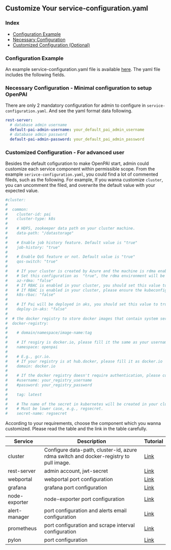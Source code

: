 <!--
  Copyright (c) Microsoft Corporation
  All rights reserved.

  MIT License

  Permission is hereby granted, free of charge, to any person obtaining a copy of this software and associated
  documentation files (the "Software"), to deal in the Software without restriction, including without limitation
  the rights to use, copy, modify, merge, publish, distribute, sublicense, and/or sell copies of the Software, and
  to permit persons to whom the Software is furnished to do so, subject to the following conditions:
  The above copyright notice and this permission notice shall be included in all copies or substantial portions of the Software.

  THE SOFTWARE IS PROVIDED *AS IS*, WITHOUT WARRANTY OF ANY KIND, EXPRESS OR IMPLIED, INCLUDING
  BUT NOT LIMITED TO THE WARRANTIES OF MERCHANTABILITY, FITNESS FOR A PARTICULAR PURPOSE AND
  NONINFRINGEMENT. IN NO EVENT SHALL THE AUTHORS OR COPYRIGHT HOLDERS BE LIABLE FOR ANY CLAIM,
  DAMAGES OR OTHER LIABILITY, WHETHER IN AN ACTION OF CONTRACT, TORT OR OTHERWISE, ARISING FROM,
  OUT OF OR IN CONNECTION WITH THE SOFTWARE OR THE USE OR OTHER DEALINGS IN THE SOFTWARE.
-->


## Customize Your service-configuration.yaml

### Index
- [Configuration Example](#example)
- [Necessary Configuration](#necessary)
- [Customized Configuration (Optional)](#optional)

### Configuration Example <a name="example"></a>
An example service-configuration.yaml file is available [here](../../../examples/cluster-configuration/services-configuration.yaml). The yaml file includes the following fields.

### Necessary Configuration - Minimal configuration to setup OpenPAI <a name="necessary"></a>

There are only 2 mandatory configuration for admin to configure in ```service-configuration.yaml```. And see the yaml format data following.

```YAML
rest-server:
  # database admin username
  default-pai-admin-username: your_default_pai_admin_username
  # database admin password
  default-pai-admin-password: your_default_pai_admin_password
```  

### Customized Configuration - For advanced user <a name="optional"></a>

Besides the default cofiguration to make OpenPAI start, admin could customize each service component within permissible scope. From the example ```serivce-configuration.yaml```, you could find a lot of commented fileds, such as the following. For example, If you wanna customize ```cluster```, you can uncomment the filed, and overwrite the default value with your expected value. 
```YAML
#cluster:
#
#  common:
#    cluster-id: pai
#    cluster-type: k8s
#
#    # HDFS, zookeeper data path on your cluster machine.
#    data-path: "/datastorage"
#
#    # Enable job history feature. Default value is "true"
#    job-history: "true"
#
#    # Enable QoS feature or not. Default value is "true"
#    qos-switch: "true"
#
#    # If your cluster is created by Azure and the machine is rdma enabled.
#    # Set this configuration as  "true", the rdma environment will be set into your container.
#    az-rdma: "false"
#    # If RBAC is enabled in your cluster, you should set this value to true.
#    # If RBAC is enabled in your cluster, please ensure the kubeconfig for paictl has enough permission.
#    k8s-rbac: "false"
#
#    # If Pai will be deployed in aks, you should set this value to true.
#    deploy-in-aks: "false"
#
#  # the docker registry to store docker images that contain system services like frameworklauncher, hadoop, etc.
#  docker-registry:
#
#    # domain/namespace/image-name:tag
#
#    # If resgiry is docker.io, please fill it the same as your username
#    namespace: openpai
#
#    # E.g., gcr.io.
#    # If your registry is at hub.docker, please fill it as docker.io
#    domain: docker.io
#
#    # If the docker registry doesn't require authentication, please comment out username and password
#    #username: your_registry_username
#    #password: your_registry_password
#
#    tag: latest
#
#    # The name of the secret in kubernetes will be created in your cluster
#    # Must be lower case, e.g., regsecret.
#    secret-name: regsecret
```  


According to your requirements, choose the component which you wanna customized. Please read the table and the link in the table carefully. 

| Service | Description | Tutorial |
| --- | --- | --- |
| cluster <a name="ref_cluster_config"></a>| Configure data-path, cluster-id, azure rdma switch and docker-registry to pull image. | [Link](../../../src/cluster/config/cluster.md)|
| rest-server <a name="ref_rest_server"></a>| admin account, jwt-secret | [Link](../../../src/rest-server/config/rest-server.md)|
| webportal | webportal port configuration| [Link](../../../src/webportal/config/webportal.md)|
| grafana | grafana port configuration| [Link](../../../src/grafana/config/grafana.md)|
| node-exporter | node-exporter port configuration| [Link](../../../src/node-exporter/config/node-exporter.md)|
| alert-manager | port configuration and alerts email configuration | [Link](../../../src/alert-manager/config/alert-manager.md)|
| prometheus | port configuration and scrape interval configuration | [Link](../../../src/prometheus/config/prometheus.md)|
| pylon | port configuration | [Link](../../../src/pylon/config/pylon.md)|









